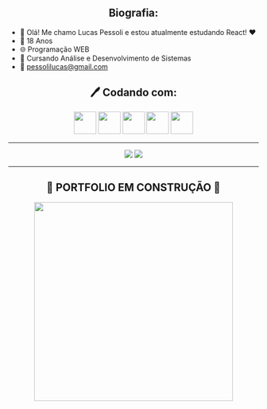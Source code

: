 <h2 align="center">Biografia:</h2>

- 👋 Olá! Me chamo Lucas Pessoli e estou atualmente estudando React! ❤️
- 🎉 18 Anos
- 🌐 Programação WEB
- 📖 Cursando Análise e Desenvolvimento de Sistemas
- 📧 pessolilucas@gmail.com

<h2 align="center">🖊️ Codando com:</h2>
<div align="center">
<img src="https://cdn-icons-png.flaticon.com/512/460/460752.png" height=45px />
<img src="https://cdn.jsdelivr.net/gh/devicons/devicon/icons/javascript/javascript-original.svg" height=45px />
<img src="https://cdn.jsdelivr.net/gh/devicons/devicon/icons/react/react-original.svg" height=45px />
<img src="https://cdn.jsdelivr.net/gh/devicons/devicon/icons/html5/html5-original.svg" height=45px/>
<img src="https://cdn.jsdelivr.net/gh/devicons/devicon/icons/css3/css3-original.svg" height=45px/>
</div>

---

<div align="center">

![](https://github-readme-stats.vercel.app/api?username=lucaspessoli&theme=dark&hide_border=false&include_all_commits=false&count_private=false)
![](https://github-readme-streak-stats.herokuapp.com/?user=lucaspessoli&theme=dark&hide_border=false)

</div>
  
<div align="center">


</div>

---

<h2 align="center">🔧 PORTFOLIO EM CONSTRUÇÃO 🔧</h2>


<div align="center">

<img src="https://camo.githubusercontent.com/a4c584bce1c41271485d28f92aaf9f581b3c88b68ca723b6edfd58b4ba988c2b/68747470733a2f2f63646e2e6472696262626c652e636f6d2f75736572732f313138373833362f73637265656e73686f74732f363533393432392f70726f6772616d65722e676966" width=400px />

</div>
